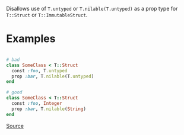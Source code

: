 
Disallows use of `T.untyped` or `T.nilable(T.untyped)`
as a prop type for `T::Struct` or `T::ImmutableStruct`.

# Examples

```ruby

# bad
class SomeClass < T::Struct
  const :foo, T.untyped
  prop :bar, T.nilable(T.untyped)
end

# good
class SomeClass < T::Struct
  const :foo, Integer
  prop :bar, T.nilable(String)
end
```

[Source](http://www.rubydoc.info/gems/rubocop/RuboCop/Cop/Sorbet/ForbidUntypedStructProps)